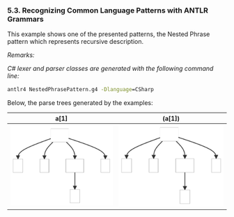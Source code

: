 ﻿### 5.3. Recognizing Common Language Patterns with ANTLR Grammars

This example shows one of the presented patterns, the Nested Phrase pattern which represents recursive description.

_Remarks:_

_C# lexer and parser classes are generated with the following command line:_

```bat
antlr4 NestedPhrasePattern.g4 -Dlanguage=CSharp
```

Below, the parse trees generated by the examples:

| a[1] | (a[1]) |
| -------------- | ---------------- |
| ![ParseTree1](.resources/ParseTree1.svg "ParseTree1") | ![ParseTree2](.resources/ParseTree1.svg "ParseTree2") |
